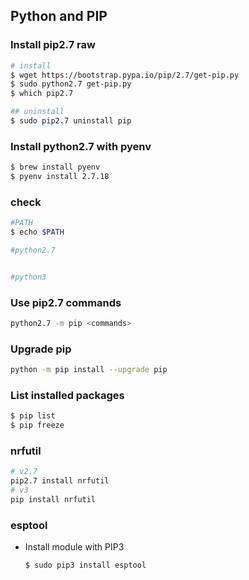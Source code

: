 ## Python and PIP

### Install pip2.7 raw
```bash
# install
$ wget https://bootstrap.pypa.io/pip/2.7/get-pip.py
$ sudo python2.7 get-pip.py
$ which pip2.7

## uninstall
$ sudo pip2.7 uninstall pip
```

### Install python2.7 with pyenv
```bash
$ brew install pyenv
$ pyenv install 2.7.18

```
### check
```bash
#PATH
$ echo $PATH

#python2.7


#python3

```

### Use pip2.7 commands
```bash
python2.7 -m pip <commands>
```

### Upgrade pip
```bash
python -m pip install --upgrade pip
```
### List installed packages
```bash
$ pip list
$ pip freeze
```

### nrfutil
```bash
# v2.7
pip2.7 install nrfutil
# v3
pip install nrfutil
```

### esptool
* Install module with PIP3

  ```bash
  $ sudo pip3 install esptool
  ```

